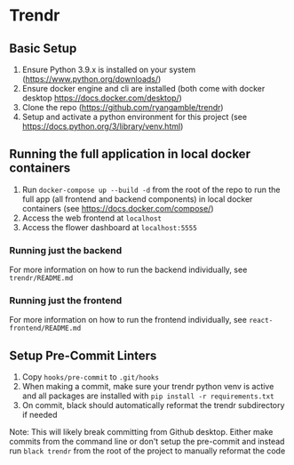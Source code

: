 # Trendr

## Basic Setup
1. Ensure Python 3.9.x is installed on your system (https://www.python.org/downloads/)
2. Ensure docker engine and cli are installed (both come with docker desktop https://docs.docker.com/desktop/)
3. Clone the repo (https://github.com/ryangamble/trendr)
4. Setup and activate a python environment for this project (see https://docs.python.org/3/library/venv.html)

## Running the full application in local docker containers
1. Run `docker-compose up --build -d` from the root of the repo to run the full app 
   (all frontend and backend components) in local docker containers (see https://docs.docker.com/compose/)
2. Access the web frontend at `localhost`
3. Access the flower dashboard at `localhost:5555`

### Running just the backend
For more information on how to run the backend individually, see `trendr/README.md`

### Running just the frontend
For more information on how to run the frontend individually, see `react-frontend/README.md`

## Setup Pre-Commit Linters
1. Copy `hooks/pre-commit` to `.git/hooks`
2. When making a commit, make sure your trendr python venv is active and all packages are installed with
   `pip install -r requirements.txt`
3. On commit, black should automatically reformat the trendr subdirectory if needed

Note: This will likely break committing from Github desktop. Either make commits from the command line or don't setup
the pre-commit and instead run `black trendr` from the root of the project to manually reformat the code